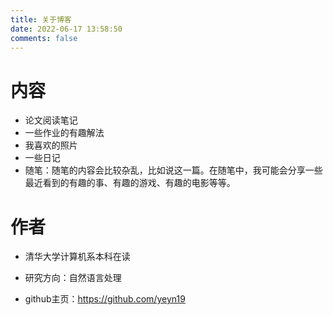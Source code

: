 ```yaml
---
title: 关于博客
date: 2022-06-17 13:58:50
comments: false
---
```



# 内容

- 论文阅读笔记
- 一些作业的有趣解法
- 我喜欢的照片
- 一些日记
- 随笔：随笔的内容会比较杂乱，比如说这一篇。在随笔中，我可能会分享一些最近看到的有趣的事、有趣的游戏、有趣的电影等等。
# 作者

- 清华大学计算机系本科在读
- 研究方向：自然语言处理

- github主页：https://github.com/yeyn19